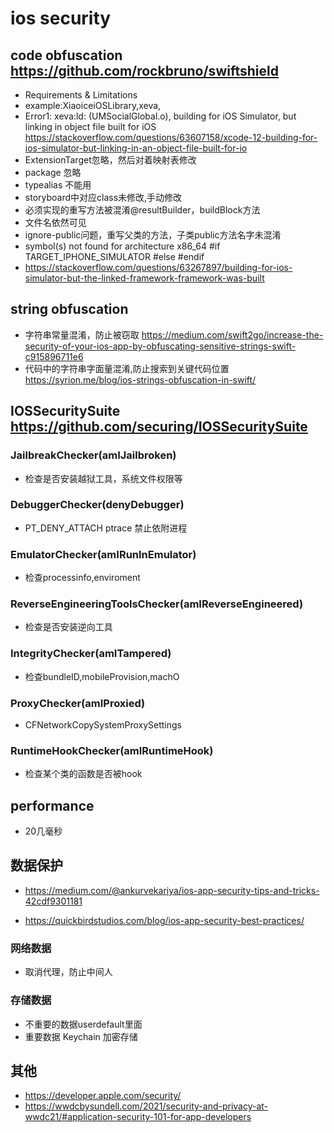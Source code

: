 # ios security

## code obfuscation <https://github.com/rockbruno/swiftshield>

- Requirements & Limitations
- example:XiaoiceiOSLibrary,xeva,
- Error1: xeva:ld: (UMSocialGlobal.o), building for iOS Simulator, but linking in object file built for iOS <https://stackoverflow.com/questions/63607158/xcode-12-building-for-ios-simulator-but-linking-in-an-object-file-built-for-io>
- ExtensionTarget忽略，然后对着映射表修改
- package 忽略
- typealias 不能用
- storyboard中对应class未修改,手动修改
- 必须实现的重写方法被混淆@resultBuilder，buildBlock方法
- 文件名依然可见
- ignore-public问题，重写父类的方法，子类public方法名字未混淆
- symbol(s) not found for architecture x86_64 #if TARGET_IPHONE_SIMULATOR #else #endif
- <https://stackoverflow.com/questions/63267897/building-for-ios-simulator-but-the-linked-framework-framework-was-built>

## string obfuscation

- 字符串常量混淆，防止被窃取 <https://medium.com/swift2go/increase-the-security-of-your-ios-app-by-obfuscating-sensitive-strings-swift-c915896711e6>
- 代码中的字符串字面量混淆,防止搜索到关键代码位置 <https://syrion.me/blog/ios-strings-obfuscation-in-swift/>

## IOSSecuritySuite <https://github.com/securing/IOSSecuritySuite>

### JailbreakChecker(amIJailbroken)

- 检查是否安装越狱工具，系统文件权限等

### DebuggerChecker(denyDebugger)

- PT_DENY_ATTACH ptrace 禁止依附进程

### EmulatorChecker(amIRunInEmulator)

- 检查processinfo,enviroment

### ReverseEngineeringToolsChecker(amIReverseEngineered)

- 检查是否安装逆向工具

### IntegrityChecker(amITampered)

- 检查bundleID,mobileProvision,machO

### ProxyChecker(amIProxied)

- CFNetworkCopySystemProxySettings

### RuntimeHookChecker(amIRuntimeHook)

- 检查某个类的函数是否被hook

## performance

- 20几毫秒

## 数据保护

- <https://medium.com/@ankurvekariya/ios-app-security-tips-and-tricks-42cdf9301181>

- <https://quickbirdstudios.com/blog/ios-app-security-best-practices/>

### 网络数据

- 取消代理，防止中间人

### 存储数据

- 不重要的数据userdefault里面
- 重要数据 Keychain 加密存储

## 其他

- <https://developer.apple.com/security/>
- <https://wwdcbysundell.com/2021/security-and-privacy-at-wwdc21/#application-security-101-for-app-developers>